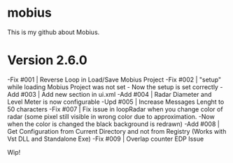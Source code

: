 # mobius
This is my github about Mobius.

# Version 2.6.0
-Fix #001 | Reverse Loop in Load/Save Mobius Project 
-Fix #002 | "setup" while loading Mobius Project was not set - Now the setup is set correctly 
-Add #003 | Add new section in ui.xml
-Add #004 | Radar Diameter and Level Meter is now configurable
-Upd #005 | Increase Messages Lenght to 50 characters
-Fix #007 | Fix issue in loopRadar when you change color of radar (some pixel still visible in wrong color due to approximation. -Now when the color is changed the black background is redrawn)
-Add #008 | Get Configuration from Current Directory and not from Registry (Works with Vst DLL and Standalone Exe)
-Fix #009 | Overlap counter EDP Issue
 
 Wip!
